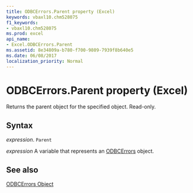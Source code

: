 ```yaml
---
title: ODBCErrors.Parent property (Excel)
keywords: vbaxl10.chm528075
f1_keywords:
- vbaxl10.chm528075
ms.prod: excel
api_name:
- Excel.ODBCErrors.Parent
ms.assetid: 8e34809a-b780-f700-9809-7939f8b640e5
ms.date: 06/08/2017
localization_priority: Normal
---
```



# ODBCErrors.Parent property (Excel)

Returns the parent object for the specified object. Read-only.


## Syntax

_expression_. `Parent`

_expression_ A variable that represents an [ODBCErrors](Excel.ODBCErrors.md) object.


## See also


[ODBCErrors Object](Excel.ODBCErrors.md)

